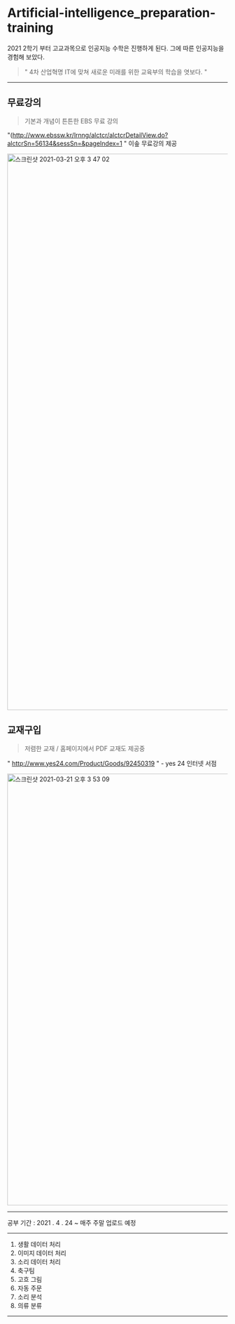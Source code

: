# Artificial-intelligence_preparation-training


2021 2학기 부터 고교과목으로 인공지능 수학은 진행하게 된다. 그에 따른 인공지능을 경험해 보았다. 

> " 4차 산업혁명 IT에 맞쳐 새로운 미래를 위한 교육부의 학습을 엿보다. "

---

## 무료강의 
> 기본과 개념이 튼튼한 EBS 무료 강의

 "(http://www.ebssw.kr/lrnng/alctcr/alctcrDetailView.do?alctcrSn=56134&sessSn=&pageIndex=1 " 이솦 무료강의 제공
 
<img width="1268" alt="스크린샷 2021-03-21 오후 3 47 02" src="https://user-images.githubusercontent.com/77039803/111896460-18f17100-8a5d-11eb-9706-bbb6604af3b4.png">

## 교재구입 
> 저렴한 교재 / 홈페이지에서 PDF 교재도 제공중 

 " <http://www.yes24.com/Product/Goods/92450319> "  - yes 24 인터넷 서점 
 
 
<img width="984" alt="스크린샷 2021-03-21 오후 3 53 09" src="https://user-images.githubusercontent.com/77039803/111896528-9f0db780-8a5d-11eb-8bab-e99d13bdc2ef.png">


---

공부 기간 : 2021 . 4 . 24 ~ 
매주 주말 업로드 예정 

---

1. 생활 데이터 처리 
2. 이미지 데이터  처리
3. 소리 데이터 처리
4. 축구팀 
5. 고흐 그림
6. 자동 주문 
7. 소리 분석
8. 의류 분류 

---
